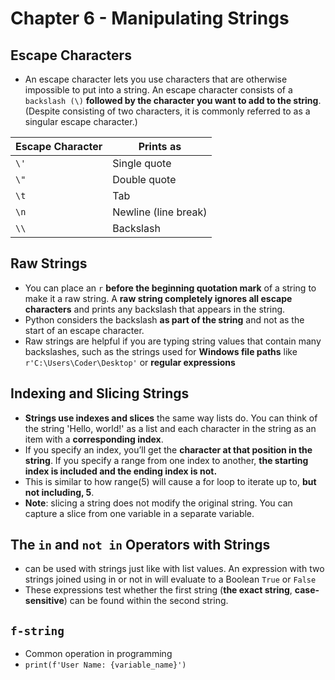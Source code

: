 # Chapter 6 - Manipulating Strings

## Escape Characters
- An escape character lets you use characters that are otherwise impossible to put into a string. An escape character consists of a ``backslash (\)`` **followed by the character you want to add to the string**. (Despite consisting of two characters, it is commonly referred to as a singular escape character.)

| Escape Character  | Prints as  
|---|---|
| ``\'``  | Single quote  |
| ``\"``  | Double quote  |
| ``\t``  | Tab  |
| ``\n``  | Newline (line break) |
| ``\\``  | Backslash  |

## Raw Strings
- You can place an `r` **before the beginning quotation mark** of a string to make it a raw string. A **raw string completely ignores all escape characters** and prints any backslash that appears in the string.
- Python considers the backslash **as part of the string** and not as the start of an escape character.
- Raw strings are helpful if you are typing string values that contain many backslashes, such as the strings used for **Windows file paths** like ``r'C:\Users\Coder\Desktop'`` or **regular expressions**

## Indexing and Slicing Strings
- **Strings use indexes and slices** the same way lists do. You can think of the string 'Hello, world!' as a list and each character in the string as an item with a **corresponding index**.
- If you specify an index, you’ll get the **character at that position in the string**. If you specify a range from one index to another, **the starting index is included and the ending index is not.**
- This is similar to how range(5) will cause a for loop to iterate up to, **but not including, 5**.
- **Note**: slicing a string does not modify the original string. You can capture a slice from one variable in a separate variable.

## The ``in`` and ``not in`` Operators with Strings
- can be used with strings just like with list values. An expression with two strings joined using in or not in will evaluate to a Boolean ``True`` or ``False``
- These expressions test whether the first string (**the exact string**, **case-sensitive**) can be found within the second string.

## ``f-string``
- Common operation in programming
- ``print(f'User Name: {variable_name}')``